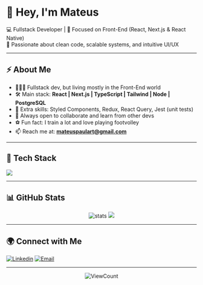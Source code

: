 
# 👋 Hey, I'm Mateus

💻 Fullstack Developer | 🚀 Focused on Front-End (React, Next.js & React Native)  
🎨 Passionate about clean code, scalable systems, and intuitive UI/UX  

---

## ⚡️ About Me
- 👨🏽‍💻 Fullstack dev, but living mostly in the Front-End world
- 🛠️ Main stack: **React | Next.js | TypeScript | Tailwind | Node | PostgreSQL**
- 🎯 Extra skills: Styled Components, Redux, React Query, Jest (unit tests)
- 🤝 Always open to collaborate and learn from other devs
- ⚽ Fun fact: I train a lot and love playing footvolley
- 📫 Reach me at: **mateuspaulart@gmail.com**

---

## 🔧 Tech Stack
<p align="left">
  <img src="https://skillicons.dev/icons?i=react,nextjs,ts,js,tailwind,nodejs,styledcomponents,java,prisma&theme=dark&perline=9" />
</p>

---

## 📊 GitHub Stats  
<p align="center">
  <img src="https://github-readme-stats.vercel.app/api?username=Mateusp23&show_icons=true&theme=radical" alt="stats"/>
  <img src="https://github-readme-stats.vercel.app/api/top-langs/?username=Mateusp23&layout=compact&theme=radical"/>
</p>

---

## 🌍 Connect with Me  
[![Linkedin](https://img.shields.io/badge/-LinkedIn-0073B1?style=flat&logo=Linkedin&logoColor=white)](https://www.linkedin.com/in/mateusp23/)
[![Email](https://img.shields.io/badge/-Email-EA4335?style=flat&logo=gmail&logoColor=white)](mailto:mateuspaulart@gmail.com)

---

<p align="center">
  <img alt="ViewCount" src="https://views.whatilearened.today/views/github/Mateusp23/Mateus.svg" />
</p>



